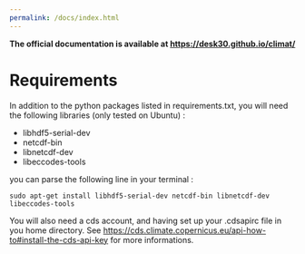 ```yaml
---
permalink: /docs/index.html
---
```


**The official documentation is available at https://desk30.github.io/climat/**

# Requirements

In addition to the python packages listed in requirements.txt, you will need the following libraries (only tested on Ubuntu) : 
 * libhdf5-serial-dev
 * netcdf-bin
 * libnetcdf-dev
 * libeccodes-tools

you can parse the following line in your terminal : 

`sudo apt-get install libhdf5-serial-dev netcdf-bin libnetcdf-dev libeccodes-tools`

You will also need a cds account, and having set up your .cdsapirc file in you home directory.
See https://cds.climate.copernicus.eu/api-how-to#install-the-cds-api-key for more informations.   
